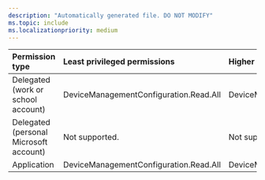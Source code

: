 ```yaml
---
description: "Automatically generated file. DO NOT MODIFY"
ms.topic: include
ms.localizationpriority: medium
---
```


|Permission type|Least privileged permissions|Higher privileged permissions|
|:---|:---|:---|
|Delegated (work or school account)|DeviceManagementConfiguration.Read.All|DeviceManagementConfiguration.ReadWrite.All|
|Delegated (personal Microsoft account)|Not supported.|Not supported.|
|Application|DeviceManagementConfiguration.Read.All|DeviceManagementConfiguration.ReadWrite.All|

